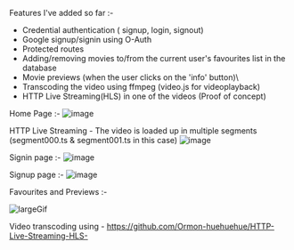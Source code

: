 Features I've added so far :-
* Credential authentication ( signup, login, signout)
* Google signup/signin using O-Auth
* Protected routes
* Adding/removing movies to/from the current user's favourites list in the database
* Movie previews (when the user clicks on the 'info' button)\
* Transcoding the video using ffmpeg (video.js for videoplayback)
* HTTP Live Streaming(HLS) in one of the videos (Proof of concept)

Home Page :-
![image](https://github.com/user-attachments/assets/abaf6b54-5fd3-4906-8033-041f05ad5db7)


HTTP Live Streaming - The video is loaded up in multiple segments (segment000.ts & segment001.ts in this case)
![image](https://github.com/user-attachments/assets/17d32ed7-ec97-44a5-a16d-3549e1029e76)

Signin page :-
![image](https://github.com/user-attachments/assets/7c1e4adf-b808-47f5-90df-ffe1df368aea)

Signup page :-
![image](https://github.com/user-attachments/assets/346b3669-68a2-4361-9585-057269f35304)

Favourites and Previews :-

![largeGif](https://github.com/user-attachments/assets/57179197-41b8-4dc7-b438-6adca175653f)

Video transcoding using -
https://github.com/Ormon-huehuehue/HTTP-Live-Streaming-HLS-

